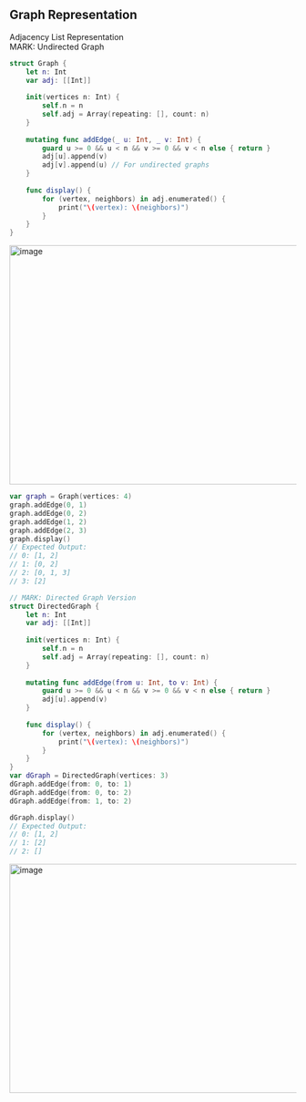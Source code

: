 ## Graph Representation  
 Adjacency List Representation  
 MARK: Undirected Graph

```swift
struct Graph {
    let n: Int
    var adj: [[Int]]
    
    init(vertices n: Int) {
        self.n = n
        self.adj = Array(repeating: [], count: n)
    }
    
    mutating func addEdge(_ u: Int, _ v: Int) {
        guard u >= 0 && u < n && v >= 0 && v < n else { return }
        adj[u].append(v)
        adj[v].append(u) // For undirected graphs
    }
    
    func display() {
        for (vertex, neighbors) in adj.enumerated() {
            print("\(vertex): \(neighbors)")
        }
    }
}
````
<img width="513" height="420" alt="image" src="https://github.com/user-attachments/assets/6ab934c0-4bce-42a4-875d-442e9d3ec488" />

```swift
var graph = Graph(vertices: 4)
graph.addEdge(0, 1)
graph.addEdge(0, 2)
graph.addEdge(1, 2)
graph.addEdge(2, 3)
graph.display()
// Expected Output:
// 0: [1, 2]
// 1: [0, 2]
// 2: [0, 1, 3]
// 3: [2]

// MARK: Directed Graph Version
struct DirectedGraph {
    let n: Int
    var adj: [[Int]]
    
    init(vertices n: Int) {
        self.n = n
        self.adj = Array(repeating: [], count: n)
    }
    
    mutating func addEdge(from u: Int, to v: Int) {
        guard u >= 0 && u < n && v >= 0 && v < n else { return }
        adj[u].append(v)
    }
    
    func display() {
        for (vertex, neighbors) in adj.enumerated() {
            print("\(vertex): \(neighbors)")
        }
    }
}
var dGraph = DirectedGraph(vertices: 3)
dGraph.addEdge(from: 0, to: 1)
dGraph.addEdge(from: 0, to: 2)
dGraph.addEdge(from: 1, to: 2)

dGraph.display()
// Expected Output:
// 0: [1, 2]
// 1: [2]
// 2: []
````
<img width="531" height="402" alt="image" src="https://github.com/user-attachments/assets/36c770c5-4477-4588-ba8f-5ece3fde1f89" />

